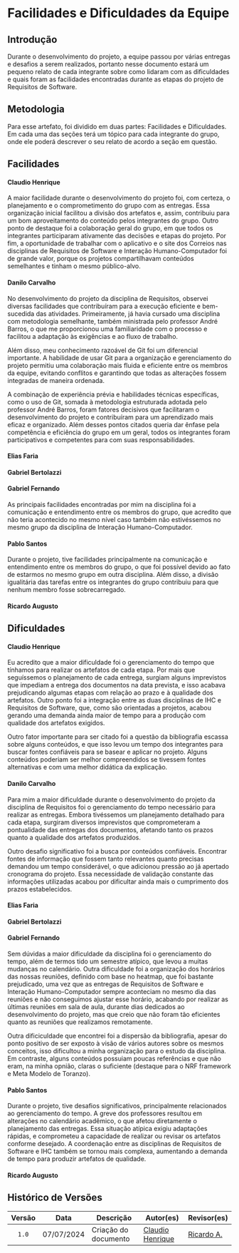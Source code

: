 # Facilidades e Dificuldades da Equipe

## Introdução

Durante o desenvolvimento do projeto, a equipe passou por várias entregas e desafios a serem realizados, portanto nesse documento estará um pequeno relato de cada integrante sobre como lidaram com as dificuldades e quais foram as facilidades encontradas durante as etapas do projeto de Requisitos de Software.

## Metodologia

Para esse artefato, foi dividido em duas partes: Facilidades e Dificuldades. Em cada uma das seções terá um tópico para cada integrante do grupo, onde ele poderá descrever o seu relato de acordo a seção em questão.

## Facilidades

#### **Claudio Henrique**

A maior facilidade durante o desenvolvimento do projeto foi, com certeza, o planejamento e o comprometimento do grupo com as entregas. Essa organização inicial facilitou a divisão dos artefatos e, assim, contribuiu para um bom aproveitamento do conteúdo pelos integrantes do grupo. Outro ponto de destaque foi a colaboração geral do grupo, em que todos os integrantes participaram ativamente das decisões e etapas do projeto.
Por fim, a oportunidade de trabalhar com o aplicativo e o site dos Correios nas disciplinas de Requisitos de Software e Interação Humano-Computador foi de grande valor, porque os projetos compartilhavam conteúdos semelhantes e tinham o mesmo público-alvo.

#### **Danilo Carvalho**
No desenvolvimento do projeto da disciplina de Requisitos, observei diversas facilidades que contribuíram para a execução eficiente e bem-sucedida das atividades. Primeiramente, já havia cursado uma disciplina com metodologia semelhante, também ministrada pelo professor André Barros, o que me proporcionou uma familiaridade com o processo e facilitou a adaptação às exigências e ao fluxo de trabalho.

Além disso, meu conhecimento razoável de Git foi um diferencial importante. A habilidade de usar Git para a organização e gerenciamento do projeto permitiu uma colaboração mais fluida e eficiente entre os membros da equipe, evitando conflitos e garantindo que todas as alterações fossem integradas de maneira ordenada.

A combinação de experiência prévia e habilidades técnicas específicas, como o uso de Git, somada à metodologia estruturada adotada pelo professor André Barros, foram fatores decisivos que facilitaram o desenvolvimento do projeto e contribuíram para um aprendizado mais eficaz e organizado. Além desses pontos citados queria dar ênfase pela competência e eficiência do grupo em um geral, todos os integrantes foram participativos e competentes para com suas responsabilidades.

#### **Elias Faria**



#### **Gabriel Bertolazzi**



#### **Gabriel Fernando**
As principais facilidades encontradas por mim na disciplina foi a comunicação e entendimento entre os membros do grupo, que acredito que não teria acontecido no mesmo nível caso também não estivéssemos no mesmo grupo da disciplina de Interação Humano-Computador.

#### **Pablo Santos**

Durante o projeto, tive facilidades principalmente na comunicação e entendimento entre os membros do grupo, o que foi possível devido ao fato de estarmos no mesmo grupo em outra disciplina. Além disso, a divisão igualitária das tarefas entre os integrantes do grupo contribuiu para que nenhum membro fosse sobrecarregado.

#### **Ricardo Augusto**


## Dificuldades

#### **Claudio Henrique**

Eu acredito que a maior dificuldade foi o gerenciamento do tempo que tínhamos para realizar os artefatos de cada etapa. Por mais que seguíssemos o planejamento de cada entrega, surgiam alguns imprevistos que impediam a entrega dos documentos na data prevista, e isso acabava prejudicando algumas etapas com relação ao prazo e à qualidade dos artefatos. Outro ponto foi a integração entre as duas disciplinas de IHC e Requisitos de Software, que, como são orientadas a projetos, acabou gerando uma demanda ainda maior de tempo para a produção com qualidade dos artefatos exigidos.

Outro fator importante para ser citado foi a questão da bibliografia escassa sobre alguns conteúdos, e que isso levou um tempo dos integrantes para buscar fontes confiáveis para se basear e aplicar no projeto. Alguns conteúdos poderiam ser melhor compreendidos se tivessem fontes alternativas e com uma melhor didática da explicação.

#### **Danilo Carvalho**

Para mim a maior dificuldade durante o desenvolvimento do projeto da disciplina de Requisitos foi o gerenciamento do tempo necessário para realizar as entregas. Embora tivéssemos um planejamento detalhado para cada etapa, surgiram diversos imprevistos que comprometeram a pontualidade das entregas dos documentos, afetando tanto os prazos quanto a qualidade dos artefatos produzidos.

Outro desafio significativo foi a busca por conteúdos confiáveis. Encontrar fontes de informação que fossem tanto relevantes quanto precisas demandou um tempo considerável, o que adicionou pressão ao já apertado cronograma do projeto. Essa necessidade de validação constante das informações utilizadas acabou por dificultar ainda mais o cumprimento dos prazos estabelecidos.

#### **Elias Faria**



#### **Gabriel Bertolazzi**



#### **Gabriel Fernando**

Sem dúvidas a maior dificuldade da disciplina foi o gerenciamento do tempo, além de termos tido um semestre atípico, que levou a muitas mudanças no calendário. Outra dificuldade foi a organização dos horários das nossas reuniões, definido com base no heatmap, que foi bastante prejudicado, uma vez que as entregas de Requisitos de Software e Interação Humano-Computador sempre aconteciam no mesmo dia das reuniões e não conseguimos ajustar esse horário, acabando por realizar as últimas reuniões em sala de aula, durante dias dedicados ao desenvolvimento do projeto, mas que creio que não foram tão eficientes quanto as reuniões que realizamos remotamente.

Outra dificiculdade que encontrei foi a dispersão da bibliografia, apesar do ponto positivo de ser exposto à visão de vários autores sobre os mesmos conceitos, isso dificultou a minha organização para o estudo da disciplina. Em contraste, alguns conteúdos possuiam poucas referências e que não eram, na minha opnião, claras o suficiente (destaque para o NRF framework e Meta Modelo de Toranzo).

#### **Pablo Santos**

Durante o projeto, tive desafios significativos, principalmente relacionados ao gerenciamento do tempo. A greve dos professores resultou em alterações no calendário acadêmico, o que afetou diretamente o planejamento das entregas. Essa situação atípica exigiu adaptações rápidas, e comprometeu a capacidade de realizar ou revisar os artefatos conforme desejado. A coordenação entre as disciplinas de Requisitos de Software e IHC também se tornou mais complexa, aumentando a demanda de tempo para produzir artefatos de qualidade.

#### **Ricardo Augusto**



## Histórico de Versões

| Versão | Data | Descrição | Autor(es) | Revisor(es) |
| :----: | :--: | --------- | ----------- | ------ |
| `1.0`  | 07/07/2024 | Criação do documento | [Claudio Henrique][ClaudioGH] | [Ricardo A.][RicardoGH] |


[ClaudioGH]: https://github.com/claudiohsc
[DaniloGH]: https://github.com/Danilo-Carvalho-Antunes
[EliasGH]: https://github.com/EliasOliver21
[GabrielBGH]: https://github.com/Bertolazi
[GabrielFGH]: https://github.com/MMcLovin
[PabloGH]: https://github.com/pabloheika
[RicardoGH]: https://www.github.com/avmricardo